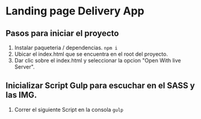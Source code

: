 # Landing page Delivery App

## Pasos para iniciar el proyecto

1. Instalar paqueteria / dependencias.
``` npm i ```
2. Ubicar el index.html que se encuentra en el root del proyecto.
3. Dar clic sobre el index.html y seleccionar la opcion "Open With live Server".

## Inicializar Script Gulp para escuchar en el SASS y las IMG.
1. Correr el siguiente Script en la consola
``` gulp ```



